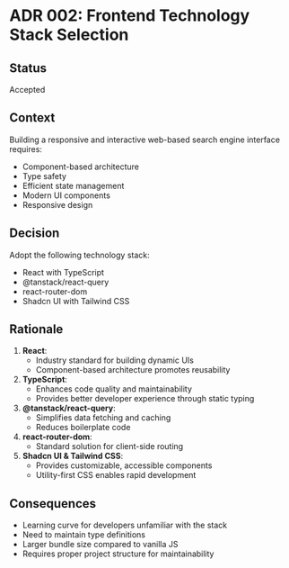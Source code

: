 # ADR 002: Frontend Technology Stack Selection

## Status
Accepted

## Context
Building a responsive and interactive web-based search engine interface requires:
- Component-based architecture
- Type safety
- Efficient state management
- Modern UI components
- Responsive design

## Decision
Adopt the following technology stack:
- React with TypeScript
- @tanstack/react-query
- react-router-dom
- Shadcn UI with Tailwind CSS

## Rationale
1. **React**: 
   - Industry standard for building dynamic UIs
   - Component-based architecture promotes reusability
2. **TypeScript**:
   - Enhances code quality and maintainability
   - Provides better developer experience through static typing
3. **@tanstack/react-query**:
   - Simplifies data fetching and caching
   - Reduces boilerplate code
4. **react-router-dom**:
   - Standard solution for client-side routing
5. **Shadcn UI & Tailwind CSS**:
   - Provides customizable, accessible components
   - Utility-first CSS enables rapid development

## Consequences
- Learning curve for developers unfamiliar with the stack
- Need to maintain type definitions
- Larger bundle size compared to vanilla JS
- Requires proper project structure for maintainability
